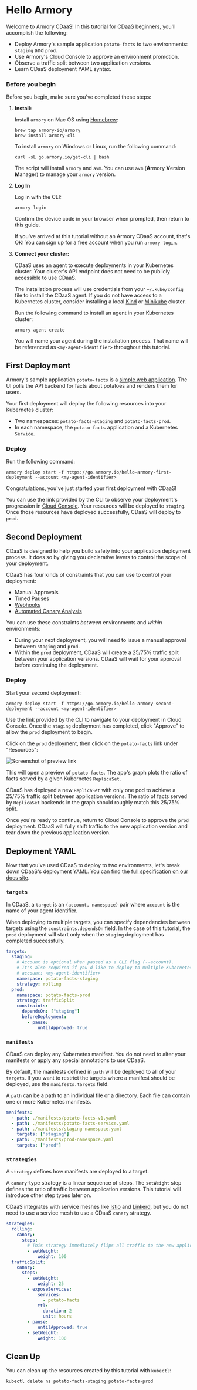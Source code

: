 # Hello Armory

Welcome to Armory CDaaS! In this tutorial for CDaaS beginners, you'll accomplish the following:

- Deploy Armory's sample application `potato-facts` to two environments: `staging` and `prod`.
- Use Armory's Cloud Console to approve an environment promotion.
- Observe a traffic split between two application versions.
- Learn CDaaS deployment YAML syntax.

### Before you begin

Before you begin, make sure you've completed these steps:

1. **Install:**

   Install `armory` on Mac OS using [Homebrew](https://brew.sh/):

    ```shell
   brew tap armory-io/armory
   brew install armory-cli
   ```

   To install `armory` on Windows or Linux, run the following command:

    ```shell
    curl -sL go.armory.io/get-cli | bash
    ```

   The script will install `armory` and `avm`. You can use `avm` (**A**rmory **V**ersion **M**anager) to manage your `armory` version.


3. **Log In**
    
    Log in with the CLI:

    ```shell
    armory login
    ```
    
    Confirm the device code in your browser when prompted, then return to this guide. 

    If you've arrived at this tutorial without an Armory CDaaS account, that's OK! You can sign up for a free account when you run `armory login`.


5. **Connect your cluster:**

   CDaaS uses an agent to execute deployments in your Kubernetes cluster. Your cluster's API endpoint does not need
   to be publicly accessible to use CDaaS. 

   The installation process will use credentials from your `~/.kube/config` file to install the CDaaS agent. If you
   do not have access to a Kubernetes cluster, consider installing a 
   local [Kind](https://kind.sigs.k8s.io/docs/user/quick-start/) or [Minikube](https://minikube.sigs.k8s.io/docs/start/) cluster.

   Run the following command to install an agent in your Kubernetes cluster:

    ```shell
    armory agent create
    ```

   You will name your agent during the installation process. That name will be referenced as `<my-agent-identifier>` throughout this tutorial.

## First Deployment

Armory's sample application `potato-facts` is a [simple web application](https://github.com/armory-io/potato-facts-go). 
The UI polls the API backend for facts about potatoes and renders them for users.

Your first deployment will deploy the following resources into your Kubernetes cluster:
- Two namespaces: `potato-facts-staging` and `potato-facts-prod`.
- In each namespace, the `potato-facts` application and a Kubernetes `Service`.

### Deploy

Run the following command:

```shell
armory deploy start -f https://go.armory.io/hello-armory-first-deployment --account <my-agent-identifier>
```

Congratulations, you've just started your first deployment with CDaaS! 

You can use the link provided by the CLI to observe your deployment's progression in [Cloud Console](https://console.cloud.armory.io/deployments). 
Your resources will be deployed to `staging`. Once those resources have deployed successfully, CDaaS will deploy to `prod`.

## Second Deployment

CDaaS is designed to help you build safety into your application deployment process. It does so by giving you 
declarative levers to control the scope of your deployment. 

CDaaS has four kinds of constraints that you can use to control your deployment:

- Manual Approvals
- Timed Pauses
- [Webhooks](https://docs.armory.io/cd-as-a-service/tasks/webhook-approval/)
- [Automated Canary Analysis](https://docs.armory.io/cd-as-a-service/setup/canary/)

You can use these constraints _between_ environments and _within_ environments:

- During your next deployment, you will need to issue a manual approval between `staging` and `prod`. 
- Within the `prod` deployment, CDaaS will create a 25/75% traffic split between your application versions. CDaaS will wait for your approval before continuing the deployment.

### Deploy

Start your second deployment:

```shell
armory deploy start -f https://go.armory.io/hello-armory-second-deployment --account <my-agent-identifier>
```

Use the link provided by the CLI to navigate to your deployment in Cloud Console. Once the `staging` deployment has completed, click "Approve" to allow the `prod` deployment to begin.

Click on the `prod` deployment, then click on the `potato-facts` link under "Resources":

![Screenshot of preview link](./assets/preview.png)

This will open a preview of `potato-facts`. The app's graph plots the ratio of facts served by a given Kubernetes `ReplicaSet`.

CDaaS has deployed a new `ReplicaSet` with only one pod to achieve a 25/75% traffic split between application versions. The ratio of facts served by `ReplicaSet` backends in the graph 
should roughly match this 25/75% split.

Once you're ready to continue, return to Cloud Console to approve the `prod` deployment. CDaaS will fully shift traffic to the new
application version and tear down the previous application version.

## Deployment YAML

Now that you've used CDaaS to deploy to two environments, let's break down CDaaS's deployment YAML. You can find 
the [full specification on our docs site](https://docs.armory.io/cd-as-a-service/reference/ref-deployment-file/#sections).

### `targets`

In CDaaS, a `target` is an `(account, namespace)` pair where `account` is the name of your agent identifier.

When deploying to multiple targets, you can specify dependencies between targets
using the `constraints.dependsOn` field. In the case of this tutorial, the `prod` deployment will start only when the `staging`
deployment has completed successfully.

```yaml
targets:
  staging:
    # Account is optional when passed as a CLI flag (--account).
    # It's also required if you'd like to deploy to multiple Kubernetes clusters.
    # account: <my-agent-identifier> 
    namespace: potato-facts-staging
    strategy: rolling
  prod:
    namespace: potato-facts-prod
    strategy: trafficSplit
    constraints:
      dependsOn: ["staging"]
      beforeDeployment:
        - pause:
            untilApproved: true
```

### `manifests`

CDaaS can deploy any Kubernetes manifest. You do not need to alter your manifests or apply any special annotations to use CDaaS.

By default, the manifests defined in `path` will be deployed to all of your `targets`. If you want to restrict the targets where a manifest
should be deployed, use the `manifests.targets` field.

A `path` can be a path to an individual file or a directory. Each file can contain one or more Kubernetes manifests.

```yaml
manifests:
  - path: ./manifests/potato-facts-v1.yaml
  - path: ./manifests/potato-facts-service.yaml
  - path: ./manifests/staging-namespace.yaml
    targets: ["staging"]
  - path: ./manifests/prod-namespace.yaml
    targets: ["prod"]
```

### `strategies`

A `strategy` defines how manifests are deployed to a target.

A `canary`-type strategy is a linear sequence of steps. The `setWeight` step defines the ratio of traffic
between application versions. This tutorial will introduce other step types later on.

CDaaS integrates with service meshes like [Istio](https://docs.armory.io/cd-as-a-service/tasks/deploy/traffic-management/istio/) 
and [Linkerd](https://docs.armory.io/cd-as-a-service/tasks/deploy/traffic-management/linkerd/), 
but you do not need to use a service mesh to use a CDaaS `canary` strategy.

```yaml
strategies:
  rolling:
    canary:
      steps:
        # This strategy immediately flips all traffic to the new application version.
        - setWeight:
            weight: 100
  trafficSplit:
    canary:
      steps:
        - setWeight:
            weight: 25
        - exposeServices:
            services:
              - potato-facts
            ttl:
              duration: 2
              unit: hours
        - pause:
            untilApproved: true
        - setWeight:
            weight: 100
```

## Clean Up

You can clean up the resources created by this tutorial with `kubectl`:

```shell
kubectl delete ns potato-facts-staging potato-facts-prod
```

